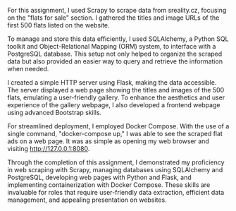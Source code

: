 For this assignment, I used Scrapy to scrape data from sreality.cz, focusing on the "flats for sale" section. I gathered the titles and image URLs of the first 500 flats listed on the website.

To manage and store this data efficiently, I used SQLAlchemy, a Python SQL toolkit and Object-Relational Mapping (ORM) system, to interface with a PostgreSQL database. This setup not only helped to organize the scraped data but also provided an easier way to query and retrieve the information when needed.

I created a simple HTTP server using Flask, making the data accessible. The server displayed a web page showing the titles and images of the 500 flats, emulating a user-friendly gallery. To enhance the aesthetics and user experience of the gallery webpage, I also developed a frontend webpage using advanced Bootstrap skills.

For streamlined deployment, I employed Docker Compose. With the use of a single command, "docker-compose up," I was able to see the scraped flat ads on a web page. It was as simple as opening my web browser and visiting http://127.0.0.1:8080.

Through the completion of this assignment, I demonstrated my proficiency in web scraping with Scrapy, managing databases using SQLAlchemy and PostgreSQL, developing web pages with Python and Flask, and implementing containerization with Docker Compose. These skills are invaluable for roles that require user-friendly data extraction, efficient data management, and appealing presentation on websites.
